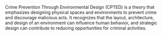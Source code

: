 Crime Prevention Through Environmental Design (CPTED) is a theory that emphasizes designing physical spaces and environments to prevent crime and discourage malicious acts. It recognizes that the layout, architecture, and design of an environment can influence human behavior, and strategic design can contribute to reducing opportunities for criminal activities.
